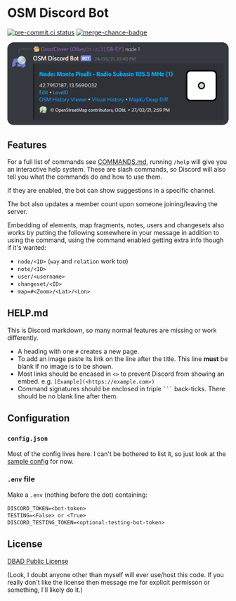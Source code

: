 # OSM Discord Bot

[![pre-commit.ci status](https://results.pre-commit.ci/badge/github/GoodClover/OSM-Discord-bot/main.svg)](https://results.pre-commit.ci/latest/github/GoodClover/OSM-Discord-bot/main)
[![merge-chance-badge](https://img.shields.io/endpoint?url=https%3A%2F%2Fmerge-chance.info%2Fbadge%3Frepo%3Dgoodclover/OSM-Discord-bot)](https://merge-chance.info/target?repo=goodclover/OSM-Discord-bot)

![The bot in action, showing an embed for node 1](res/img/example_node_embed.png)

## Features

For a full list of commands see [COMMANDS.md](COMMANDS.md), running `/help` will give you an interactive help system.
These are slash commands, so Discord will also tell you what the commands do and how to use them.

If they are enabled, the bot can show suggestions in a specific channel.

The bot also updates a member count upon someone joining/leaving the server.

Embedding of elements, map fragments, notes, users and changesets also works by putting the following somewhere in your message in addition to using the command, using the command enabled getting extra info though if it's wanted:

- `node/<ID>` (`way` and `relation` work too)
- `note/<ID>`
- `user/<username>`
- `changeset/<ID>`
- `map=#<Zoom>/<Lat>/<Lon>`


## HELP.md

This is Discord markdown, so many normal features are missing or work differently.
* A heading with one `#` creates a new page.
* To add an image paste its link on the line after the title. This line **must** be blank if no image is to be shown.
* Most links should be encased in `<>` to prevent Discord from showing an embed. e.g. `[Example](<https://example.com>)`
* Command signatures should be enclosed in triple ` ``` ` back-ticks. There should be no blank line after them.


## Configuration

### `config.json`

Most of the config lives here.
I can't be bothered to list it, so just look at the [sample config](sample_config.json) for now.

### `.env` file

Make a `.env` (nothing before the dot) containing:

```env
DISCORD_TOKEN=<bot-token>
TESTING=<False> or <True>
DISCORD_TESTING_TOKEN=<optional-testing-bot-token>
```

## License

[DBAD Public License](LICENSE.md)

(Look, I doubt anyone other than myself will ever use/host this code.
If you really don't like the license then message me for explicit permisson or something, I'll likely do it.)
